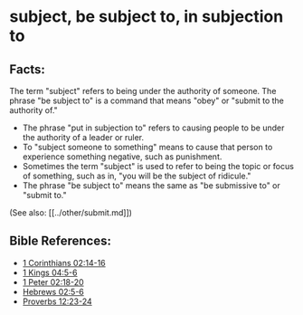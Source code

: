 # subject, be subject to, in subjection to #

## Facts: ##

The term "subject" refers to being under the authority of someone. The phrase "be subject to" is a command that means "obey" or "submit to the authority of."

* The phrase "put in subjection to" refers to causing people to be under the authority of a leader or ruler.
* To "subject someone to something" means to cause that person to experience something negative, such as punishment.
* Sometimes the term "subject" is used to refer to being the topic or focus of something, such as in, "you will be the subject of ridicule."
* The phrase "be subject to" means the same as "be submissive to" or "submit to."

(See also: [[../other/submit.md]])

## Bible References: ##

* [1 Corinthians 02:14-16](en/tn/1co/help/02/14)
* [1 Kings 04:5-6](en/tn/1ki/help/04/05)
* [1 Peter 02:18-20](en/tn/1pe/help/02/18)
* [Hebrews 02:5-6](en/tn/heb/help/02/05)
* [Proverbs 12:23-24](en/tn/pro/help/12/23)